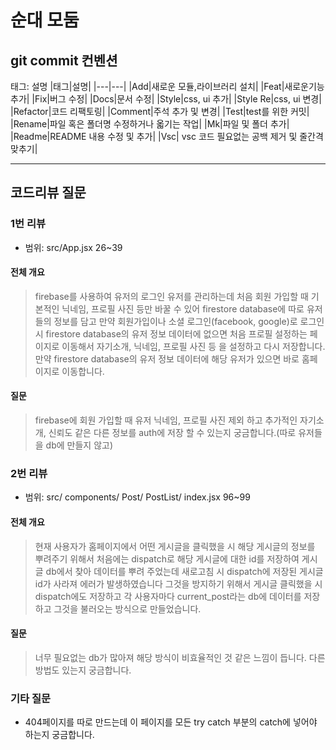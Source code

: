 # 순대 모둠

## git commit 컨벤션
태그: 설명
|태그|설명|
|---|---|
|Add|새로운 모듈,라이브러리 설치|
|Feat|새로운기능추가|
|Fix|버그 수정|
|Docs|문서 수정|
|Style|css, ui 추가|
|Style Re|css, ui 변경|
|Refactor|코드 리팩토링|
|Comment|주석 추가 및 변경|
|Test|test를 위한 커밋|
|Rename|파일 혹은 폴더명 수정하거나 옯기는 작업|
|Mk|파일 및 폴더 추가|
|Readme|README 내용 수정 및 추가|
|Vsc| vsc 코드 필요없는 공백 제거 및 줄간격 맞추기|

---

## 코드리뷰 질문

### 1번 리뷰
* 범위: src/App.jsx 26~39

#### 전체 개요
> firebase를 사용하여 유저의 로그인 유저를 관리하는데
처음 회원 가입할 때 기본적인 닉네임, 프로필 사진 등만 바꿀 수 있어
firestore database에 따로 유저들의 정보를 담고
만약 회원가입이나 소셜 로그인(facebook, google)로 로그인 시
firestore database의 유저 정보 데이터에 없으면 처음 프로필 설정하는 페이지로 이동해서
자기소개, 닉네임, 프로필 사진 등 을 설정하고 다시 저장합니다.
만약 firestore database의 유저 정보 데이터에 해당 유저가 있으면
바로 홈페이지로 이동합니다.

#### 질문
> firebase에 회원 가입할 때 유저 닉네임, 프로필 사진 제외 하고 추가적인 자기소개, 신뢰도 같은
다른 정보를 auth에 저장 할 수 있는지 궁금합니다.(따로 유저들을 db에 만들지 않고)

### 2번 리뷰
- 범위: src/ components/ Post/ PostList/ index.jsx 96~99

#### 전체 개요
> 현재 사용자가 홈페이지에서 어떤 게시글을 클릭했을 시 해당 게시글의 정보를 뿌려주기 위해서
처음에는 dispatch로 해당 게시글에 대한 id를 저장하여 게시글 db에서 찾아 데이터를 뿌려 주었는데
새로고침 시 dispatch에 저장된 게시글 id가 사라져 에러가 발생하였습니다
그것을 방지하기 위해서 게시글 클릭했을 시 dispatch에도 저장하고 각 사용자마다 current_post라는 db에 데이터를
저장하고 그것을 불러오는 방식으로 만들었습니다.

#### 질문
> 너무 필요없는 db가 많아져 해당 방식이 비효율적인 것 같은 느낌이 듭니다.
다른 방법도 있는지 궁금합니다.

### 기타 질문
- 404페이지를 따로 만드는데 이 페이지를 모든 try catch 부분의 catch에 넣어야 하는지 궁금합니다.



